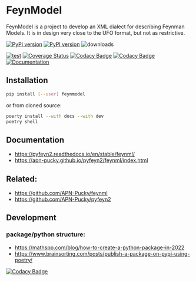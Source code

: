 # FeynModel

FeynModel is a project to develop an XML dialect for describing Feynman Models.
It is in design very close to the UFO format, but not as restrictive.

[![PyPI version][pypi image]][pypi link] [![PyPI version][pypi versions]][pypi link]  ![downloads](https://img.shields.io/pypi/dm/feynml.svg)


[![test][a t image]][a t link]     [![Coverage Status][c t i]][c t l] [![Codacy Badge][cc c i]][cc c l]  [![Codacy Badge][cc q i]][cc q l]  [![Documentation][rtd t i]][rtd t l]

## Installation
```sh
pip install [--user] feynmodel
```

or from cloned source:

```sh
poerty install --with docs --with dev
poetry shell
```

## Documentation

*   <https://pyfeyn2.readthedocs.io/en/stable/feynml/>
*   <https://apn-pucky.github.io/pyfeyn2/feynml/index.html>

## Related:

*   <https://github.com/APN-Pucky/feynml>
*   <https://github.com/APN-Pucky/pyfeyn2>


## Development


### package/python structure:

*   <https://mathspp.com/blog/how-to-create-a-python-package-in-2022>
*   <https://www.brainsorting.com/posts/publish-a-package-on-pypi-using-poetry/>

[doc stable]: https://apn-pucky.github.io/feynmodel/index.html
[doc test]: https://apn-pucky.github.io/feynmodel/test/index.html

[pypi image]: https://badge.fury.io/py/feynmodel.svg
[pypi link]: https://pypi.org/project/feynmodel/
[pypi versions]: https://img.shields.io/pypi/pyversions/feynmodel.svg

[a t link]: https://github.com/APN-Pucky/feynmodel/actions/workflows/test.yml
[a t image]: https://github.com/APN-Pucky/feynmodel/actions/workflows/test.yml/badge.svg


[![Codacy Badge]()]()

[cc q i]: https://app.codacy.com/project/badge/Grade/6604fe515a7e4ebf927b44f8f5f79dc0
[cc q l]: https://www.codacy.com/gh/APN-Pucky/feynmodel/dashboard?utm_source=github.com&amp;utm_medium=referral&amp;utm_content=APN-Pucky/feynmodel&amp;utm_campaign=Badge_Grade
[cc c i]: https://app.codacy.com/project/badge/Coverage/135bae47c6344ab0bfb180135ea1db44
[cc c l]: https://www.codacy.com/gh/APN-Pucky/feynmodel/dashboard?utm_source=github.com&utm_medium=referral&utm_content=APN-Pucky/feynmodel&utm_campaign=Badge_Coverage

[c t l]: https://coveralls.io/github/APN-Pucky/feynmodel?branch=master
[c t i]: https://coveralls.io/repos/github/APN-Pucky/feynmodel/badge.svg?branch=master

[rtd t i]: https://readthedocs.org/projects/pyfeyn2/badge/?version=latest
[rtd t l]: https://pyfeyn2.readthedocs.io/en/latest/?badge=latest
